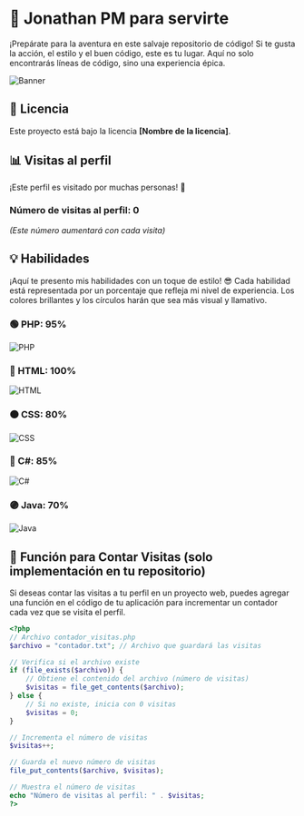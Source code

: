 # 🍁 Jonathan PM para servirte
¡Prepárate para la aventura en este salvaje repositorio de código! Si te gusta la acción, el estilo y el buen código, este es tu lugar. Aquí no solo encontrarás líneas de código, sino una experiencia épica.

![Banner](some-boothill-gifs-v0-s34gs2v5zoqc1.gif)

## 📄 Licencia
Este proyecto está bajo la licencia **[Nombre de la licencia]**.

## 📊 Visitas al perfil
¡Este perfil es visitado por muchas personas! 🎉  
### Número de visitas al perfil: **0**  
*(Este número aumentará con cada visita)*

## 💡 Habilidades
¡Aquí te presento mis habilidades con un toque de estilo! 😎 Cada habilidad está representada por un porcentaje que refleja mi nivel de experiencia. Los colores brillantes y los círculos harán que sea más visual y llamativo.

### 🟢 PHP: 95%
![PHP](https://img.shields.io/badge/PHP-95%25-brightgreen?style=for-the-badge&logo=php&logoColor=white)

### 🔵 HTML: 100%
![HTML](https://img.shields.io/badge/HTML-100%25-blue?style=for-the-badge&logo=html5&logoColor=white)

### 🟠 CSS: 80%
![CSS](https://img.shields.io/badge/CSS-80%25-orange?style=for-the-badge&logo=css3&logoColor=white)

### 🔴 C#: 85%
![C#](https://img.shields.io/badge/C%23-85%25-red?style=for-the-badge&logo=c-sharp&logoColor=white)

### 🟣 Java: 70%
![Java](https://img.shields.io/badge/Java-70%25-purple?style=for-the-badge&logo=java&logoColor=white)

## 🚀 Función para Contar Visitas (solo implementación en tu repositorio)
Si deseas contar las visitas a tu perfil en un proyecto web, puedes agregar una función en el código de tu aplicación para incrementar un contador cada vez que se visita el perfil.

```php
<?php
// Archivo contador_visitas.php
$archivo = "contador.txt"; // Archivo que guardará las visitas

// Verifica si el archivo existe
if (file_exists($archivo)) {
    // Obtiene el contenido del archivo (número de visitas)
    $visitas = file_get_contents($archivo);
} else {
    // Si no existe, inicia con 0 visitas
    $visitas = 0;
}

// Incrementa el número de visitas
$visitas++;

// Guarda el nuevo número de visitas
file_put_contents($archivo, $visitas);

// Muestra el número de visitas
echo "Número de visitas al perfil: " . $visitas;
?>
